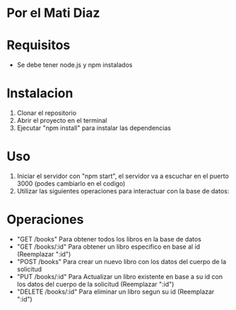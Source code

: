 # Por el Mati Diaz

# Requisitos
- Se debe tener node.js y npm instalados

# Instalacion

1. Clonar el repositorio
2. Abrir el proyecto en el terminal
3. Ejecutar "npm install" para instalar las dependencias

# Uso

1. Iniciar el servidor con "npm start", el servidor va a escuchar en el puerto 3000 (podes cambiarlo en el codigo)
3. Utilizar las siguientes operaciones para interactuar con la base de datos:

# Operaciones

- "GET /books" Para obtener todos los libros en la base de datos
- "GET /books/:id" Para obtener un libro especifico en base al id (Reemplazar ":id")
- "POST /books" Para crear un nuevo libro con los datos del cuerpo de la solicitud
- "PUT /books/:id" Para Actualizar un libro existente en base a su id con los datos del cuerpo de la solicitud (Reemplazar ":id")
- "DELETE /books/:id" Para eliminar un libro segun su id (Reemplazar ":id")

